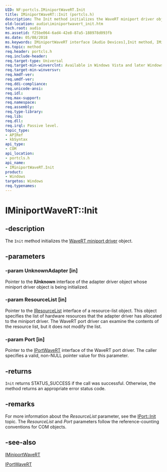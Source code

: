 ```yaml
---
UID: NF:portcls.IMiniportWaveRT.Init
title: IMiniportWaveRT::Init (portcls.h)
description: The Init method initializes the WaveRT miniport driver object.
old-location: audio\iminiportwavert_init.htm
tech.root: audio
ms.assetid: f25be064-6ad4-42e8-87a5-188978d093fb
ms.date: 05/08/2018
ms.keywords: IMiniportWaveRT interface [Audio Devices],Init method, IMiniportWaveRT.Init, IMiniportWaveRT::Init, Init, Init method [Audio Devices], Init method [Audio Devices],IMiniportWaveRT interface, audio.iminiportwavert_init, audmp-routines_3304baaf-f3bf-43f1-908b-5cf47b084ee1.xml, portcls/IMiniportWaveRT::Init
ms.topic: method
req.header: portcls.h
req.include-header: 
req.target-type: Universal
req.target-min-winverclnt: Available in Windows Vista and later Windows operating systems.
req.target-min-winversvr: 
req.kmdf-ver: 
req.umdf-ver: 
req.ddi-compliance: 
req.unicode-ansi: 
req.idl: 
req.max-support: 
req.namespace: 
req.assembly: 
req.type-library: 
req.lib: 
req.dll: 
req.irql: Passive level.
topic_type:
- APIRef
- kbSyntax
api_type:
- COM
api_location:
- portcls.h
api_name:
- IMiniportWaveRT.Init
product:
- Windows
targetos: Windows
req.typenames: 
---
```


# IMiniportWaveRT::Init


## -description


The <code>Init</code> method initializes the <a href="https://docs.microsoft.com/windows-hardware/drivers/audio/wavert-miniport-driver">WaveRT miniport driver</a> object.


## -parameters




### -param UnknownAdapter [in]

Pointer to the <b>IUnknown</b> interface of the adapter driver object whose miniport driver object is being initialized.


### -param ResourceList [in]

Pointer to the <a href="https://docs.microsoft.com/windows-hardware/drivers/ddi/content/portcls/nn-portcls-iresourcelist">IResourceList</a> interface of a resource-list object. This object specifies the list of hardware resources that the adapter driver has allocated to the miniport driver. The WaveRT port driver can examine the contents of the resource list, but it does not modify the list.


### -param Port [in]

Pointer to the <a href="https://docs.microsoft.com/windows-hardware/drivers/ddi/content/portcls/nn-portcls-iportwavert">IPortWaveRT</a> interface of the WaveRT port driver. The caller specifies a valid, non-NULL pointer value for this parameter.


## -returns



<code>Init</code> returns STATUS_SUCCESS if the call was successful. Otherwise, the method returns an appropriate error status code.




## -remarks



For more information about the <i>ResourceList</i> parameter, see the <a href="https://docs.microsoft.com/windows-hardware/drivers/ddi/content/portcls/nf-portcls-iport-init">IPort::Init </a> topic. The <i>ResourceList</i> and <i>Port</i> parameters follow the reference-counting conventions for COM objects.




## -see-also




<a href="https://docs.microsoft.com/windows-hardware/drivers/ddi/content/portcls/nn-portcls-iminiportwavert">IMiniportWaveRT</a>



<a href="https://docs.microsoft.com/windows-hardware/drivers/ddi/content/portcls/nn-portcls-iportwavert">IPortWaveRT</a>
 

 

